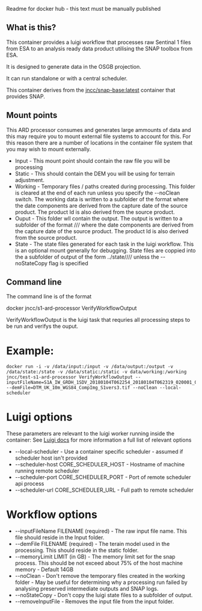 Readme for docker hub - this text must be manually published

## What is this?

This container provides a luigi workflow that processes raw Sentinal 1 files from ESA to an analysis ready data product utilising the SNAP toolbox from ESA. 

It is designed to generate data in the OSGB projection.

It can run standalone or with a central scheduler.

This container derives from the [jncc/snap-base:latest](https://hub.docker.com/r/jncc/snap-base/) container that provides SNAP.

## Mount points

This ARD processor consumes and generates large ammounts of data and this may require you to mount external file systems to account for this. For this reason there are a number of locations in the container file system that you may wish to mount externally.

* Input - This mount point should contain the raw file you will be processing 
* Static - This should contain the DEM you will be using for terrain adjustment. 
* Working - Temporary files / paths created during processing. This folder is cleared at the end of each run unless you specify the --noClean switch.  The working data is written to a subfolder of the format <productId> where the date components are derived from the capture date of the source product. The product Id is also derived from the source product.
* Ouput - This folder wll contain the output. The output is written to a subfolder of the format <Year>/<Month>/<Day>/<productId> where the date components are derived from the capture date of the source product. The product Id is also derived from the source product.
* State - The state files generated for each task in the luigi workflow. This is an optional mount generally for debugging. State files are coppied into the a subfolder of output of the form ../state/<Year>/<Month>/<Day>/<productId> unless the --noStateCopy flag is specified


## Command line

The command line is of the format 

docker <docker parameters> jncc/s1-ard-processor VerifyWorkflowOutput <luigi-parameters>

VerifyWorkflowOutput is the luigi task that requries all processing steps to be run and verifys the ouput.

# Example:

```
docker run -i -v /data/input:/input -v /data/output:/output -v /data/state:/state -v /data/static:/static -v data/working:/working jncc/test-s1-ard-processor VerifyWorkflowOutput --inputFileName=S1A_IW_GRDH_1SDV_20180104T062254_20180104T062319_020001_02211F_A294.zip --demFile=DTM_UK_10m_WGS84_CompImg_S1vers3.tif --noClean --local-scheduler
```


# Luigi options

These parameters are relevant to the luigi worker running inside the container: See [Luigi docs](https://luigi.readthedocs.io/en/stable/configuration.html#core) for more information a full list of relevant options

* --local-scheduler - Use a container specific scheduler - assumed if scheduler host isn't provided
* --scheduler-host CORE_SCHEDULER_HOST - Hostname of machine running remote scheduler
* --scheduler-port CORE_SCHEDULER_PORT - Port of remote scheduler api process
* --scheduler-url CORE_SCHEDULER_URL - Full path to remote scheduler

# Workflow options

* --inputFileName FILENAME (required) - The raw input file name. This file should reside in the Input folder.
* --demFile FILENAME (required) - The terain model used in the processing. This should reside in the static folder.
* --memoryLimit LIMIT (in GB) - The memory limit set for the snap process. This should be not exceed about 75% of the host machine memory - Default 14GB
* --noClean - Don't remove the temporary files created in the working folder - May be useful for determining why a processing run failed by analysing preserved intermediate outputs and SNAP logs.
* --noStateCopy - Don't copy the luigi state files to a subfolder of output.
* --removeInputFile - Removes the input file from the input folder.
